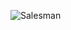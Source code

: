 
![Salesman](https://raw.githubusercontent.com/ffuffix/ffuffix/main/Resources/salesman.gif)



<!-- ![Banner](https://raw.githubusercontent.com/ffuffix/ffuffix/main/Resources/banner.png) -->

